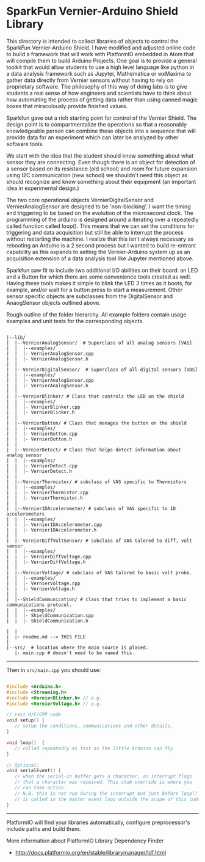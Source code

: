 # SparkFun Vernier-Arduino Shield Library

This directory is intended to collect libraries of objects to control the SparkFun Vernier-Arduino Shield.  I have modified and adjusted online code to build a
framework that will work with PlatformIO embedded in Atom that will compile them to build Arduino Projects.  One goal is to provide a general toolkit that would allow students to use a high level language like python in a data analysis framework such as Jupyter, Mathematica or wxMaxima to gather data directly from Vernier sensors without having to rely on proprietary software.  The philosophy of this way of doing labs is to give students a real sense of how engineers and scientists have to think about how automating the process of getting data rather than using canned magic boxes that miraculously provide finished values.

Sparkfun gave out a rich starting point for control of the Vernier Shield.  The design point is to compartmentalize the operations so that a reasonably knowledgeable person can combine these objects into a sequence that will provide data for an experiment which can later be analyzed by other software tools.

We start with the idea that the student should know something about what sensor they are connecting.  Even though there is an object for detection of a
sensor based on its resistance (old school) and room for future expansion using I2C communication (new school) we shouldn't need this object as should recognize and know something about their equipment (an important idea in experimental design.)

The two core operational objects VernierDigitalSensor and VernierAnalogSensor are designed to be 'non-blocking'.  I want the timing and triggering to be based on the evolution of the microsecond clock.  The programming of the arduino is designed around a iterating over a repeatedly called function called loop(). This means that we can set the conditions for triggering and data acquisition but still be able to interrupt the process without restarting the machine. I realize that this isn't always necessary as rebooting an Arduino is a 2 second process but I wanted to build re-entrant capability as this expands to setting the Vernier-Arduino system up as an acquisition extension of a data analysis tool like Jupyter mentioned above.

Sparkfun saw fit to include two additional I/O abilities on their board: an LED and a Button for which there are some convenience tools created as well. Having these tools makes it simple to blink the LED 3 times as it boots, for example, and/or wait for a button press to start a measurement.  Other sensor specific objects are subclasses from the DigitalSensor and AnaogSensor objects outlined above.

Rough outline of the folder hierarchy.  All example folders contain usage
examples and unit tests for the corresponding objects.

```

|--lib/
|  |--VernierAnalogSensor/  # Superclass of all analog sensors [VAS]
|  |  |--examples/
|  |  |- VernierAnalogSensor.cpp
|  |  |- VernierAnalogSensor.h
|  |
|  |--VernierDigitalSensor/  # Superclass of all digital sensors [VDS]
|  |  |--examples/
|  |  |- VernierAnalogSensor.cpp
|  |  |- VernierAnalogSensor.h
|  |
|  |--VernierBlinker/ # Class that controls the LED on the shield
|  |  |--examples/
|  |  |- VernierBlinker.cpp
|  |  |- VernierBlinker.h
|  |
|  |--VernierButton/ # Class that manages the button on the shield
|  |  |--examples/
|  |  |- VernierButton.cpp
|  |  |- VernierButton.h
|  |
|  |--VernierDetect/ # Class that helps detect information about analog sensor
|  |  |--examples/
|  |  |- VernierDetect.cpp
|  |  |- VernierDetect.h
|  |
|  |--VernierThermistor/ # subclass of VAS specific to Thermistors
|  |  |--examples/
|  |  |- VernierThermistor.cpp
|  |  |- VernierThermistor.h
|  |
|  |--Vernier1DAccelerometer/ # subclass of VAS specific to 1D accelerometers
|  |  |--examples/
|  |  |- Vernier1DAccelerometer.cpp
|  |  |- Vernier1DAccelerometer.h
|  |
|  |--VernierDiffVoltSensor/ # subclass of VAS talored to diff. volt sensor.
|  |  |--examples/
|  |  |- VernierDiffVoltage.cpp
|  |  |- VernierDiffVoltage.h
|  |
|  |--VernierVoltage/ # subclass of VAS talored to basic volt probe.
|  |  |--examples/
|  |  |- VernierVoltage.cpp
|  |  |- VernierVoltage.h
|  |
|  |--ShieldCommunication/ # class that tries to implement a basic communications protocol.
|  |  |--examples/
|  |  |- ShieldCommunication.cpp
|  |  |- ShieldCommunication.h

|  |
|  |- readme.md --> THIS FILE
|
|--src/  # location where the main source is placed.
   |- main.cpp # doesn't need to be named this.
```
---

Then in `src/main.cpp` you should use:
```C++

#include <Arduino.h>
#include <Streaming.h>
#include <VernierBlinker.h> // e.g.
#include <VernierVoltage.h> // e.g.

// rest H/C/CPP code
void setup() {
   // setup the conditions, communications and other details.
}

void loop()  {
   // called repeatedly as fast as the little Arduino can fly
}

// Optional:
void serialEvent() {
   // when the serial-in buffer gets a character, an interrupt flags
   // that a character was received. This stub override is where you
   // can take action.
   // N.B. this is not run during the interrupt but just before loop()
   // is called in the master event loop outside the scope of this code.
}
```
---
PlatformIO will find your libraries automatically, configure preprocessor's
include paths and build them.

More information about PlatformIO Library Dependency Finder
- http://docs.platformio.org/en/stable/librarymanager/ldf.html
